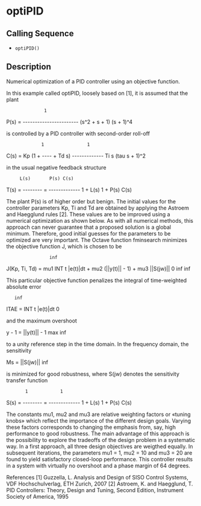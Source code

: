 # optiPID

## Calling Sequence
- `optiPID()`

## Description
Numerical optimization of a PID controller using an objective function.

In this example called optiPID, loosely based on [1], it is assumed that the plant

                  1
P(s) = -----------------------
       (s^2 + s + 1) (s + 1)^4 

is controlled by a PID controller with second-order roll-off

                 1                1
C(s) = Kp (1 + ---- + Td s) -------------
               Ti s         (tau s + 1)^2

in the usual negative feedback structure

         L(s)       P(s) C(s)
T(s) = -------- = -------------
       1 + L(s)   1 + P(s) C(s)

The plant P(s) is of higher order but benign. The initial values for the controller parameters Kp, Ti and Td are obtained by applying the Astroem and Haegglund rules [2]. 
These values are to be improved using a numerical optimization as shown below. As with all numerical methods, this approach can never guarantee that a proposed solution is a 
global minimum. Therefore, good initial guesses for the parameters to be optimized are very important. The Octave function fminsearch minimizes the objective function J, 
which is chosen to be

                    inf 
J(Kp, Ti, Td) = mu1 INT t |e(t)|dt  +  mu2 (||y(t)||   - 1)  +  mu3 ||S(jw)||
                     0                               inf                       inf

This particular objective function penalizes the integral of time-weighted absolute error

       inf 
ITAE = INT t |e(t)|dt
        0             

and the maximum overshoot

y    - 1 = ||y(t)||   - 1
 max               inf

to a unity reference step in the time domain. In the frequency domain, the sensitivity

Ms = ||S(jw)||
              inf

is minimized for good robustness, where S(jw) denotes the sensitivity transfer function

           1            1
S(s) = -------- = -------------
       1 + L(s)   1 + P(s) C(s)

The constants mu1, mu2 and mu3 are relative weighting factors or «tuning knobs» which reflect the importance of the different design goals. Varying these factors corresponds to changing the emphasis from, say, high performance to good robustness. The main advantage of this approach is the possibility to explore the tradeoffs of the design problem in a systematic way. In a first approach, all three design objectives are weigthed equally. In subsequent iterations, the parameters mu1 = 1, mu2 = 10 and mu3 = 20 are found to yield satisfactory closed-loop performance. This controller results in a system with virtually no overshoot and a phase margin of 64 degrees.


References
[1] Guzzella, L. Analysis and Design of SISO Control Systems, VDF Hochschulverlag, ETH Zurich, 2007
[2] Astroem, K. and Haegglund, T. PID Controllers: Theory, Design and Tuning, Second Edition, Instrument Society of America, 1995
